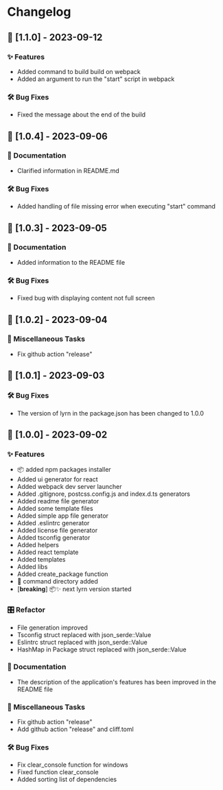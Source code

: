 # Changelog

## 🎉 [1.1.0] - 2023-09-12

### ✨ Features

- Added command to build build on webpack
- Added an argument to run the "start" script in webpack

### 🛠️ Bug Fixes

- Fixed the message about the end of the build

## 🎉 [1.0.4] - 2023-09-06

### 📖 Documentation

- Clarified information in README.md

### 🛠️ Bug Fixes

- Added handling of file missing error when executing "start" command

## 🎉 [1.0.3] - 2023-09-05

### 📖 Documentation

- Added information to the README file

### 🛠️ Bug Fixes

- Fixed bug with displaying content not full screen

## 🎉 [1.0.2] - 2023-09-04

### 🛟 Miscellaneous Tasks

- Fix github action "release"

## 🎉 [1.0.1] - 2023-09-03

### 🛠️ Bug Fixes

- The version of lyrn in the package.json has been changed to 1.0.0

## 🎉 [1.0.0] - 2023-09-02

### ✨ Features

- 📦 added npm packages installer
- Added ui generator for react
- Added webpack dev server launcher
- Added .gitignore, postcss.config.js and index.d.ts generators
- Added readme file generator
- Added some template files
- Added simple app file generator
- Added .eslintrc generator
- Added license file generator
- Added tsconfig generator
- Added helpers
- Added react template
- Added templates
- Added libs
- Added create_package function
- 📂 command directory added
- [**breaking**] 📦✨ next lyrn version started

### 🎛️ Refactor

- File generation improved
- Tsconfig struct replaced with json_serde::Value
- Eslintrc struct replaced with json_serde::Value
- HashMap in Package struct replaced with json_serde::Value

### 📖 Documentation

- The description of the application's features has been improved in the README file

### 🛟 Miscellaneous Tasks

- Fix github action "release"
- Add github action "release" and cliff.toml

### 🛠️ Bug Fixes

- Fix clear_console function for windows
- Fixed function clear_console
- Added sorting list of dependencies

